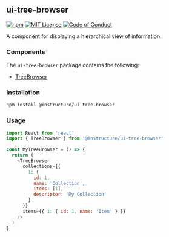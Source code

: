 ## ui-tree-browser

[![npm][npm]][npm-url]
[![MIT License][license-badge]][license]
[![Code of Conduct][coc-badge]][coc]

A component for displaying a hierarchical view of information.

### Components

The `ui-tree-browser` package contains the following:

- [TreeBrowser](#TreeBrowser)

### Installation

```sh
npm install @instructure/ui-tree-browser
```

### Usage

```js
import React from 'react'
import { TreeBrowser } from '@instructure/ui-tree-browser'

const MyTreeBrowser = () => {
  return (
    <TreeBrowser
      collections={{
        1: {
          id: 1,
          name: 'Collection',
          items: [1],
          descriptor: 'My Collection'
        }
      }}
      items={{ 1: { id: 1, name: 'Item' } }}
    />
  )
}
```

[npm]: https://img.shields.io/npm/v/@instructure/ui-tree-browser.svg
[npm-url]: https://npmjs.com/package/@instructure/ui-tree-browser
[license-badge]: https://img.shields.io/npm/l/instructure-ui.svg?style=flat-square
[license]: https://github.com/instructure/instructure-ui/blob/master/LICENSE.md
[coc-badge]: https://img.shields.io/badge/code%20of-conduct-ff69b4.svg?style=flat-square
[coc]: https://github.com/instructure/instructure-ui/blob/master/CODE_OF_CONDUCT.md
